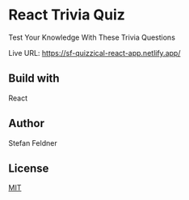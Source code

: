 # React Trivia Quiz

Test Your Knowledge With These Trivia Questions

Live URL: https://sf-quizzical-react-app.netlify.app/

## Build with

React

## Author

Stefan Feldner

## License
[MIT](https://choosealicense.com/licenses/mit/)
